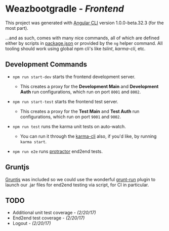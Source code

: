 # Weazbootgradle - *Frontend*

This project was generated with [Angular CLI](https://github.com/angular/angular-cli) version 1.0.0-beta.32.3 (for the most part).

...and as such, comes with many nice commands, all of which are defined either by scripts in
[package.json](package.json) or provided by the ``ng`` helper command.  All tooling should work using global npm cli's like *tslint*, *karma-cli*, etc. 


## Development Commands

- ``npm run start-dev`` starts the frontend development server. 
  - This creates a proxy for the **Development Main** and **Development Auth** run configurations, which run on port ``8001`` and ``8002``.

- ``npm run start-test`` starts the frontend test server. 
  - This creates a proxy for the **Test Main** and **Test Auth** run configurations, which run on port ``9001`` and ``9002``.

- ``npm run test`` runs the karma unit tests on auto-watch.
  - You can run it through the [karma-cli](https://karma-runner.github.io) also, if you'd like, by running ``karma start``.

- ``npm run e2e`` runs [protractor](http://www.protractortest.org) end2end tests.

## Gruntjs

[Gruntjs](http://gruntjs.com/) was included so we could use the wonderful [grunt-run]() plugin to launch our .jar files for end2end testing
 via script, for CI in particular.


## TODO
* Additional unit test coverage - *(2/20/17)*
* End2end test coverage - *(2/20/17)*
* Logout - *(2/20/17)*
